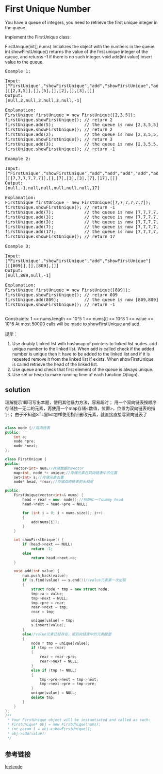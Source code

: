 # First Unique Number

You have a queue of integers, you need to retrieve the first unique integer in the queue.

Implement the FirstUnique class:

FirstUnique(int[] nums) Initializes the object with the numbers in the queue.
int showFirstUnique() returns the value of the first unique integer of the queue, and returns -1 if there is no such integer.
void add(int value) insert value to the queue.
<pre>
Example 1:

Input: 
["FirstUnique","showFirstUnique","add","showFirstUnique","add","showFirstUnique","add","showFirstUnique"]
[[[2,3,5]],[],[5],[],[2],[],[3],[]]
Output: 
[null,2,null,2,null,3,null,-1]

Explanation: 
FirstUnique firstUnique = new FirstUnique([2,3,5]);
firstUnique.showFirstUnique(); // return 2
firstUnique.add(5);            // the queue is now [2,3,5,5]
firstUnique.showFirstUnique(); // return 2
firstUnique.add(2);            // the queue is now [2,3,5,5,2]
firstUnique.showFirstUnique(); // return 3
firstUnique.add(3);            // the queue is now [2,3,5,5,2,3]
firstUnique.showFirstUnique(); // return -1

Example 2:

Input: 
["FirstUnique","showFirstUnique","add","add","add","add","add","showFirstUnique"]
[[[7,7,7,7,7,7]],[],[7],[3],[3],[7],[17],[]]
Output: 
[null,-1,null,null,null,null,null,17]

Explanation: 
FirstUnique firstUnique = new FirstUnique([7,7,7,7,7,7]);
firstUnique.showFirstUnique(); // return -1
firstUnique.add(7);            // the queue is now [7,7,7,7,7,7,7]
firstUnique.add(3);            // the queue is now [7,7,7,7,7,7,7,3]
firstUnique.add(3);            // the queue is now [7,7,7,7,7,7,7,3,3]
firstUnique.add(7);            // the queue is now [7,7,7,7,7,7,7,3,3,7]
firstUnique.add(17);           // the queue is now [7,7,7,7,7,7,7,3,3,7,17]
firstUnique.showFirstUnique(); // return 17

Example 3:

Input: 
["FirstUnique","showFirstUnique","add","showFirstUnique"]
[[[809]],[],[809],[]]
Output: 
[null,809,null,-1]

Explanation: 
FirstUnique firstUnique = new FirstUnique([809]);
firstUnique.showFirstUnique(); // return 809
firstUnique.add(809);          // the queue is now [809,809]
firstUnique.showFirstUnique(); // return -1

</pre>

Constraints:
1 <= nums.length <= 10^5
1 <= nums[i] <= 10^8
1 <= value <= 10^8
At most 50000 calls will be made to showFirstUnique and add.

提示：

1. Use doubly Linked list with hashmap of pointers to linked list nodes. add unique number to the linked list. When add is called check if the added number is unique then it have to be added to the linked list and if it is repeated remove it from the linked list if exists. When showFirstUnique is called retrieve the head of the linked list.
2. Use queue and check that first element of the queue is always unique.
3. Use set or heap to make running time of each function O(logn).

## solution

理解提示1即可写出本题，使用其他暴力方法，容易超时；
用一个双向链表按顺序存储独一无二的元素，再使用一个map存储<数值，位置>，位置为双向链表的指针；
由于不知道STL里list怎样使用指针删改元素，就直接直接写双向链表了

```c++

class node {//双向链表
public:
	int a;
	node *pre;
	node *next;
};

class FirstUnique {
public:
	vector<int> num;//存储数据的vector
	map<int, node *> unique;//存储元素在双向链表中的位置
	set<int> s;//存储元素去重
	node* head, *rear;//存储双向链表的头和尾

public:
	FirstUnique(vector<int>& nums) {
		head = rear = new  node();//初始化一个dummy head
		head->next = head->pre = NULL;

		for (int i = 0; i < nums.size(); i++)
		{
			add(nums[i]);
		}
	}

	int showFirstUnique() {
		if (head->next == NULL)
			return -1;
		else
			return head->next->a;
	}

	void add(int value) {
		num.push_back(value);
		if (s.find(value) == s.end())//value元素第一次出现
		{
			struct node * tmp = new struct node;
			tmp->a = value;
			tmp->next = NULL;
			tmp->pre = rear;
			rear->next = tmp;
			rear = tmp;

			unique[value] = tmp;
			s.insert(value);
		}
		else//value元素已经存在，把双向链表中的元素酸楚
		{
			node * tmp = unique[value];
			if (tmp == rear)
			{
				rear = rear->pre;
				rear->next = NULL;
			}
			else if (tmp != NULL)
			{
				tmp->pre->next = tmp->next;
				tmp->next->pre = tmp->pre;
			}
			unique[value] = NULL;
			delete tmp;
		}
	}
};
/**
 * Your FirstUnique object will be instantiated and called as such:
 * FirstUnique* obj = new FirstUnique(nums);
 * int param_1 = obj->showFirstUnique();
 * obj->add(value);
 */
 ```

## 参考链接

[leetcode](https://leetcode.com/explore/challenge/card/30-day-leetcoding-challenge/531/week-4/3313/)
